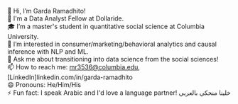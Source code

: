 👋 Hi, I’m Garda Ramadhito! <br>
🚌 I'm a Data Analyst Fellow at Dollaride. <br>
🎓 I’m a master's student in quantitative social science at Columbia University. <br>
👀 I’m interested in consumer/marketing/behavioral analytics and causal inference with NLP and ML. <br>
💬 Ask me about transitioning into data science from the social sciences! <br>
📫 How to reach me: mr3536@columbia.edu, [LinkedIn]linkedin.com/in/garda-ramadhito <br>
😄 Pronouns: He/Him/His <br>
⚡ Fun fact: I speak Arabic and I'd love a language partner! خلينا منحكي بالعربي
